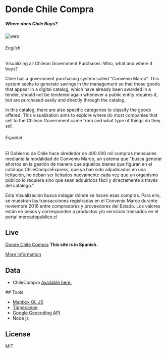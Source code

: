 # Donde Chile Compra

##### Where does Chile Buys?

![web](https://cloud.githubusercontent.com/assets/10605821/22319555/d7fc2c46-e351-11e6-9e1a-1d27e2fb5638.jpg)

###### English

Visualizing all Chilean Government Purchases: Who, what and where it buys?

Chile has a government purchasing system called “Convenio Marco”. This system seeks to generate savings in the management so that those goods that appear in a digital catalog, which have already been awarded in a tender, should not be tendered again whenever a public entity requires it, but are purchased easily and directly through the catalog.

In this catalog, there are also specific categories to classify the goods offered. This visualization aims to explore where do most companies that sell to the Chilean Government came from and what type of things do they sell.

###### Español

El Gobierno de Chile hace alrededor de 400.000 mil compras mensuales mediante la modalidad de Convenio Marco, un sistema que "busca generar ahorros en la gestión de manera que aquellos bienes que figuran en el catálogo ChileCompraExpress, que ya han sido adjudicados en una licitación, no deban ser licitados nuevamente cada vez que un organismo público lo requiera sino que sean adquiridos fácil y directamente a través del catálogo."

Esta Visualización busca indagar dónde se hacen esas compras. Para ello, se muestran las transacciones registradas en el Convenio Marco durante noviembre 2016 entre compradores y proveedores del Estado. Los valores están en pesos y corresponden a productos y/o servicios transados en el portal mercadopublico.cl


## Live


[Donde Chile Compra](http://dondechilecompra.cvalenzuelab.com/) **This site is in Spanish.**

[More Information](http://cvalenzuelab.com/works/wheredoeschilebuys/)

## Data

- ChileCompra [Available here.](http://datosabiertos.chilecompra.cl/dataviews/231291/transacciones-de-convenio-marco-julio-2016/)

## Tools

  - [Mapbox GL JS](https://www.mapbox.com/mapbox-gl-js/api/)
  - [Tippecanoe](https://github.com/mapbox/tippecanoe)
  - [Google Geocoding API](https://developers.google.com/maps/documentation/geocoding/start)
  - Node js

## License
MIT
